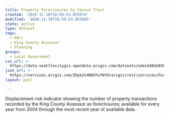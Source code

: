 ```yaml
---
title: Property Foreclosures by Census Tract
created: '2020-11-10T16:59:53.055974'
modified: '2020-11-10T16:59:53.055985'
state: active
type: dataset
tags:
  - Hdri
  - King County Assessor
  - Planning
groups:
  - Local Government
csv_url: >-
  https://data-seattlecitygis.opendata.arcgis.com/datasets/edecb48da9384a9c92d5d40a42f44e10_6.csv?outSR=%7B%22latestWkid%22%3A4326%2C%22wkid%22%3A4326%7D
json_url: >-
  https://services.arcgis.com/ZOyb2t4B0UYuYNYH/arcgis/rest/services/Foreclosed/FeatureServer/6
layout: post

---
```

Displacement risk indicator showing the number of property transactions recorded by the King County Assessor as foreclosures; 
available for every year from 2004 through the most recent year of 
available data.
